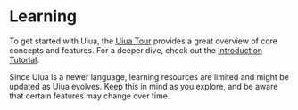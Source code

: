 # Learning

To get started with Uiua, the [Uiua Tour][tour] provides a great overview of core concepts and features.
For a deeper dive, check out the [Introduction Tutorial][tutorial].

Since Uiua is a newer language, learning resources are limited and might be updated as Uiua evolves.
Keep this in mind as you explore, and be aware that certain features may change over time.

[tour]: https://www.uiua.org/tour
[tutorial]: https://www.uiua.org/tutorial/introduction
